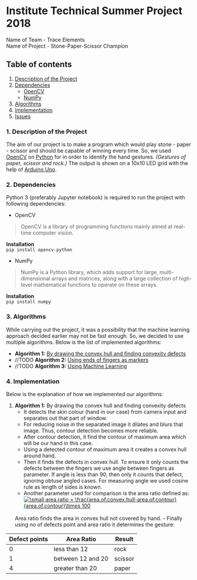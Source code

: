 # Institute Technical Summer Project 2018
Name of Team - Trace Elements
<br>
Name of Project - Stone-Paper-Scissor Champion

## Table of contents
1. [Description of the Project](#description)
2. [Dependencies](#dependencies)
	- [OpenCV](#opencv)
	- [NumPy](#numpy)
3. [Algorithms](#algorithms)
4. [Implementation](#implementation)
5. [Issues](#issues)

### <a name="description"></a>1. Description of the Project
The aim of our project is to make a program which would play stone - paper - scissor and should be capable of winning every time. So, we used [OpenCV](https://opencv.org/) on [Python](https://www.python.org/) for in order to identify the hand gestures. _(Gestures of paper, scissor and rock.)_ The output is shown on a 10x10 LED grid with the help of [Arduino Uno](http://www.arduino.cc/).

### <a name="dependencies"></a>2. Dependencies
Python 3 (preferably Jupyter notebook) is required to run the project with following dependencies:
- <a name="opencv"></a>OpenCV
> OpenCV is a library of programming functions mainly aimed at real-time computer vision.

  __Installation__<br>
  `pip install opencv-python`

- <a name="numpy"></a>NumPy
> NumPy is a Python library, which adds support for large, multi-dimensional arrays and matrices, along with a large collection of high-level mathematical functions to operate on these arrays.

  __Installation__<br>
  `pip install numpy`

### <a name="algorithms"></a>3. Algorithms
While carrying out the project, it was a possibility that the machine learning approach decided earlier may not be fast enough. So, we decided to use multiple algorithms. Below is the list of implemented algorithms:
- **Algorithm 1:**
[By drawing the convex hull and finding convexity defects](#algorithm1)
- //TODO **Algorithm 2:**
[Using ends of fingers as markers](#algorithm2)
- //TODO **Algorithm 3:**
[Using Machine Learning](#algorithm3)

### <a name="implementation"></a>4. Implementation

Below is the explanation of how we implemented our algorithms:

1. **Algorithm 1:** <a name="algorithm1"></a>By drawing the convex hull and finding convexity defects
	- It detects the skin colour (hand in our case) from camera input and separates out that part of window.
	- For reducing noise in the separated image it dilates and blurs that image. Thus, contour detection becomes more reliable.
	- After contour detection, it find the contour of maximum area which will be our hand in this case.
	- Using a detected contour of maximum area it creates a convex hull around hand.
	- Then it finds the defects in convex hull. To ensure it only counts the defects between the fingers we use angle between fingers as parameter. If angle is less than 90, then only it counts that defect, ignoring obtuse angled cases. For measuring angle we used cosine rule as length of sides is known.
	- Another parameter used for comparison is the area ratio defined as:
	<a href="https://www.codecogs.com/eqnedit.php?latex=\dpi{120}&space;\small&space;area.ratio&space;=&space;\frac{area.of.convex.hull-area.of.contour}{area.of.contour}\times&space;100" target="_blank"><img src="https://latex.codecogs.com/gif.latex?\dpi{120}&space;\small&space;area.ratio&space;=&space;\frac{area.of.convex.hull-area.of.contour}{area.of.contour}\times&space;100" title="\small area.ratio = \frac{area.of.convex.hull-area.of.contour}{area.of.contour}\times 100" /></a>
	<br>
	Area ratio finds the area in convex hull not covered by hand.
	- Finally using no of defects point and area ratio it determines the gesture:
Defect points | Area Ratio | Result
--------------|------------|-------
0 | less than 12 | rock
1 | between 12 and 20 | scissor
4 | greater than 20 | paper
